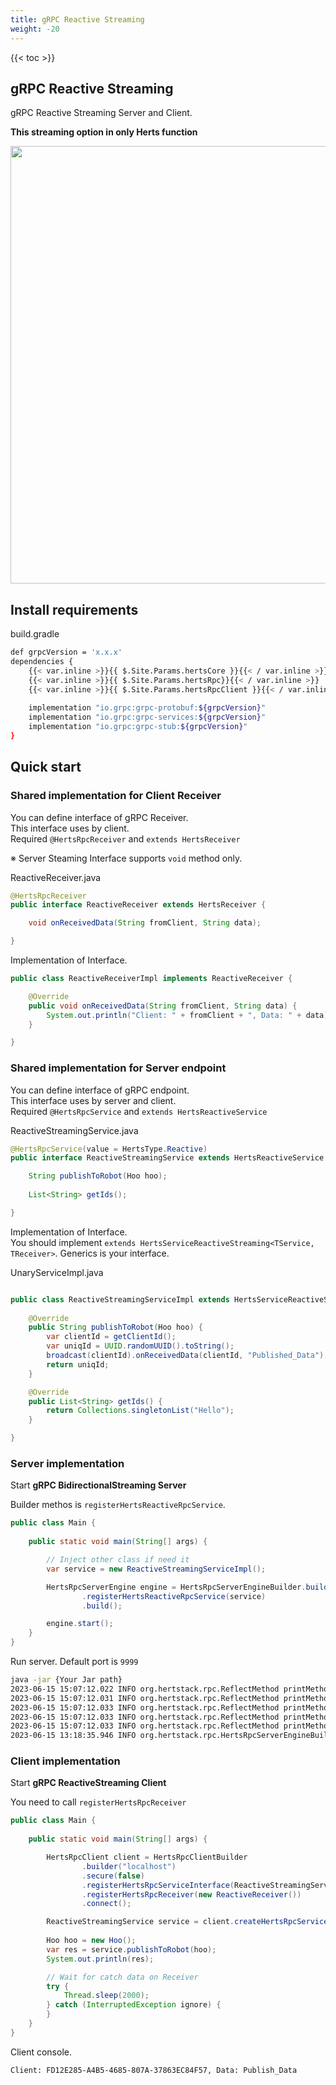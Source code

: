 ```yaml
---
title: gRPC Reactive Streaming
weight: -20
---
```


<!--more-->

{{< toc >}}

## gRPC Reactive Streaming

gRPC Reactive Streaming Server and Client.

**This streaming option in only Herts function**

<img src="/img09.png" width="700"/>

## Install requirements

build.gradle
```bash
def grpcVersion = 'x.x.x'
dependencies {
    {{< var.inline >}}{{ $.Site.Params.hertsCore }}{{< / var.inline >}}
    {{< var.inline >}}{{ $.Site.Params.hertsRpc}}{{< / var.inline >}}
    {{< var.inline >}}{{ $.Site.Params.hertsRpcClient }}{{< / var.inline >}}
    
    implementation "io.grpc:grpc-protobuf:${grpcVersion}"
    implementation "io.grpc:grpc-services:${grpcVersion}"
    implementation "io.grpc:grpc-stub:${grpcVersion}"
}
```

## Quick start

### Shared implementation for Client Receiver

You can define interface of gRPC Receiver.  
This interface uses by client.  
Required `@HertsRpcReceiver` and `extends HertsReceiver`

※ Server Steaming Interface supports `void` method only.

ReactiveReceiver.java
```java
@HertsRpcReceiver
public interface ReactiveReceiver extends HertsReceiver {

    void onReceivedData(String fromClient, String data);

}
```

Implementation of Interface.  

```java
public class ReactiveReceiverImpl implements ReactiveReceiver {

    @Override
    public void onReceivedData(String fromClient, String data) {
        System.out.println("Client: " + fromClient + ", Data: " + data);
    }

}
```

### Shared implementation for Server endpoint

You can define interface of gRPC endpoint.  
This interface uses by server and client.  
Required `@HertsRpcService` and `extends HertsReactiveService`

ReactiveStreamingService.java
```java
@HertsRpcService(value = HertsType.Reactive)
public interface ReactiveStreamingService extends HertsReactiveService {

    String publishToRobot(Hoo hoo);
    
    List<String> getIds();

}
```

Implementation of Interface.  
You should implement `extends HertsServiceReactiveStreaming<TService, TReceiver>`. Generics is your interface.

UnaryServiceImpl.java
```java

public class ReactiveStreamingServiceImpl extends HertsServiceReactiveStreaming<ReactiveStreamingService, ReactiveReceiver> implements ReactiveStreamingService {
    
    @Override
    public String publishToRobot(Hoo hoo) {
        var clientId = getClientId();
        var uniqId = UUID.randomUUID().toString();
        broadcast(clientId).onReceivedData(clientId, "Published_Data");
        return uniqId;
    }

    @Override
    public List<String> getIds() {
        return Collections.singletonList("Hello");
    }

}
```

### Server implementation

Start **gRPC BidirectionalStreaming Server**

Builder methos is `registerHertsReactiveRpcService`.

```java
public class Main {
  
    public static void main(String[] args) {

        // Inject other class if need it
        var service = new ReactiveStreamingServiceImpl();

        HertsRpcServerEngine engine = HertsRpcServerEngineBuilder.builder()
                .registerHertsReactiveRpcService(service)
                .build();

        engine.start();
    }
}
```

Run server. Default port is `9999`
```bash
java -jar {Your Jar path}
2023-06-15 15:07:12.022 INFO org.hertstack.rpc.ReflectMethod printMethodName ReactiveStreaming stats
2023-06-15 15:07:12.031 INFO org.hertstack.rpc.ReflectMethod printMethodName ReactiveStreaming/registerReceiver
2023-06-15 15:07:12.033 INFO org.hertstack.rpc.ReflectMethod printMethodName ReactiveStreamingService stats
2023-06-15 15:07:12.033 INFO org.hertstack.rpc.ReflectMethod printMethodName ReactiveStreamingService/publishToRobot
2023-06-15 15:07:12.033 INFO org.hertstack.rpc.ReflectMethod printMethodName ReactiveStreamingService/getIds
2023-06-15 13:18:35.946 INFO org.hertstack.rpc.HertsRpcServerEngineBuilder start Started Herts RPC server. gRPC type Reactive Port 9999
```

### Client implementation

Start **gRPC ReactiveStreaming Client**

You need to call `registerHertsRpcReceiver`

```java
public class Main {
  
    public static void main(String[] args) {

        HertsRpcClient client = HertsRpcClientBuilder
                .builder("localhost")
                .secure(false)
                .registerHertsRpcServiceInterface(ReactiveStreamingService.class)
                .registerHertsRpcReceiver(new ReactiveReceiver())
                .connect();

        ReactiveStreamingService service = client.createHertsRpcService(ReactiveStreamingService.java);
        
        Hoo hoo = new Hoo();
        var res = service.publishToRobot(hoo);
        System.out.println(res);

        // Wait for catch data on Receiver
        try {
            Thread.sleep(2000);
        } catch (InterruptedException ignore) {
        }
    }
}
```

Client console.
```bash
Client: FD12E285-A4B5-4685-807A-37863EC84F57, Data: Publish_Data
```
